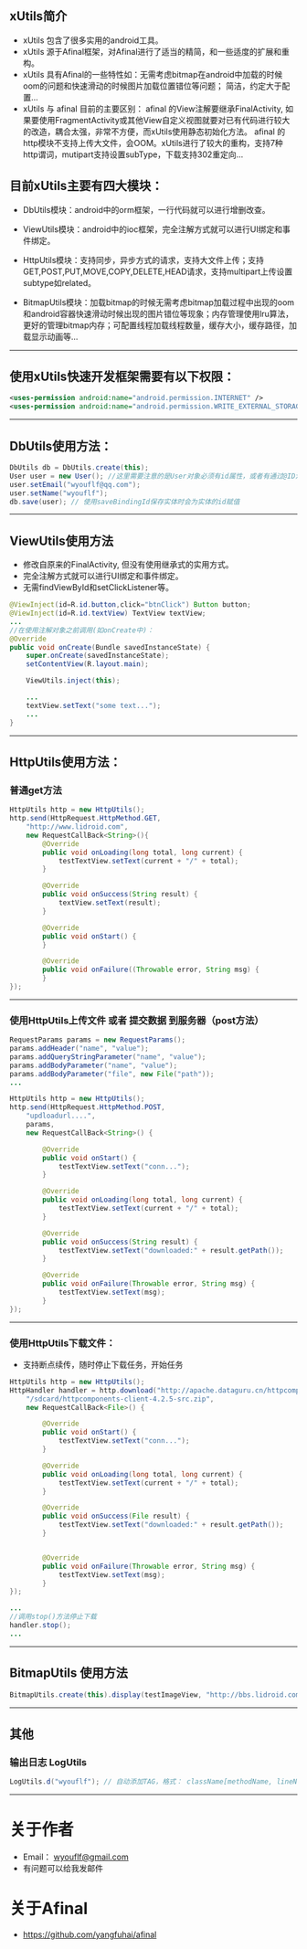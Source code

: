 ## xUtils简介
* xUtils 包含了很多实用的android工具。
* xUtils 源于Afinal框架，对Afinal进行了适当的精简，和一些适度的扩展和重构。
* xUtils 具有Afinal的一些特性如：无需考虑bitmap在android中加载的时候oom的问题和快速滑动的时候图片加载位置错位等问题；
简洁，约定大于配置...
* xUtils 与 afinal 目前的主要区别： afinal 的View注解要继承FinalActivity, 如果要使用FragmentActivity或其他View自定义视图就要对已有代码进行较大的改造，耦合太强，非常不方便，而xUtils使用静态初始化方法。 afinal 的http模块不支持上传大文件，会OOM。xUtils进行了较大的重构，支持7种http谓词，mutipart支持设置subType，下载支持302重定向...


## 目前xUtils主要有四大模块：

* DbUtils模块：android中的orm框架，一行代码就可以进行增删改查。

* ViewUtils模块：android中的ioc框架，完全注解方式就可以进行UI绑定和事件绑定。

* HttpUtils模块：支持同步，异步方式的请求，支持大文件上传；支持GET,POST,PUT,MOVE,COPY,DELETE,HEAD请求，支持multipart上传设置subtype如related。

* BitmapUtils模块：加载bitmap的时候无需考虑bitmap加载过程中出现的oom和android容器快速滑动时候出现的图片错位等现象；内存管理使用lru算法，更好的管理bitmap内存；可配置线程加载线程数量，缓存大小，缓存路径，加载显示动画等...


----
## 使用xUtils快速开发框架需要有以下权限：

```xml
<uses-permission android:name="android.permission.INTERNET" />
<uses-permission android:name="android.permission.WRITE_EXTERNAL_STORAGE" />
```

----
## DbUtils使用方法：

```java
DbUtils db = DbUtils.create(this);
User user = new User(); //这里需要注意的是User对象必须有id属性，或者有通过@ID注解的属性
user.setEmail("wyouflf@qq.com");
user.setName("wyouflf");
db.save(user); // 使用saveBindingId保存实体时会为实体的id赋值
```

----
## ViewUtils使用方法
* 修改自原来的FinalActivity, 但没有使用继承式的实用方式。
* 完全注解方式就可以进行UI绑定和事件绑定。
* 无需findViewById和setClickListener等。

```java
@ViewInject(id=R.id.button,click="btnClick") Button button;
@ViewInject(id=R.id.textView) TextView textView;
...
//在使用注解对象之前调用(如onCreate中)：
@Override
public void onCreate(Bundle savedInstanceState) {
    super.onCreate(savedInstanceState);
    setContentView(R.layout.main);

    ViewUtils.inject(this);

    ...
    textView.setText("some text...");
    ...
}
```

----
## HttpUtils使用方法：
### 普通get方法

```java
HttpUtils http = new HttpUtils();
http.send(HttpRequest.HttpMethod.GET,
    "http://www.lidroid.com",
    new RequestCallBack<String>(){
        @Override
        public void onLoading(long total, long current) {
            testTextView.setText(current + "/" + total);
        }

        @Override
        public void onSuccess(String result) {
            textView.setText(result);
        }

        @Override
        public void onStart() {
        }

        @Override
        public void onFailure((Throwable error, String msg) {
        }
});
```

----
### 使用HttpUtils上传文件 或者 提交数据 到服务器（post方法）

```java
RequestParams params = new RequestParams();
params.addHeader("name", "value");
params.addQueryStringParameter("name", "value");
params.addBodyParameter("name", "value");
params.addBodyParameter("file", new File("path"));
...

HttpUtils http = new HttpUtils();
http.send(HttpRequest.HttpMethod.POST,
    "updloadurl....",
    params,
    new RequestCallBack<String>() {

        @Override
        public void onStart() {
            testTextView.setText("conn...");
        }

        @Override
        public void onLoading(long total, long current) {
            testTextView.setText(current + "/" + total);
        }

        @Override
        public void onSuccess(String result) {
            testTextView.setText("downloaded:" + result.getPath());
        }

        @Override
        public void onFailure(Throwable error, String msg) {
            testTextView.setText(msg);
        }
});
```

----
### 使用HttpUtils下载文件：
* 支持断点续传，随时停止下载任务，开始任务

```java
HttpUtils http = new HttpUtils();
HttpHandler handler = http.download("http://apache.dataguru.cn/httpcomponents/httpclient/source/httpcomponents-client-4.2.5-src.zip",
    "/sdcard/httpcomponents-client-4.2.5-src.zip",
    new RequestCallBack<File>() {

        @Override
        public void onStart() {
            testTextView.setText("conn...");
        }

        @Override
        public void onLoading(long total, long current) {
            testTextView.setText(current + "/" + total);
        }

        @Override
        public void onSuccess(File result) {
            testTextView.setText("downloaded:" + result.getPath());
        }


        @Override
        public void onFailure(Throwable error, String msg) {
            testTextView.setText(msg);
        }
});

...
//调用stop()方法停止下载
handler.stop();
...
```

----
## BitmapUtils 使用方法

```java
BitmapUtils.create(this).display(testImageView, "http://bbs.lidroid.com/static/image/common/logo.png");
```

----
## 其他
### 输出日志 LogUtils

```java
LogUtils.d("wyouflf"); // 自动添加TAG，格式： className[methodName, lineNumber]
```

----
# 关于作者
* Email： <wyouflf@gmail.com>
* 有问题可以给我发邮件

# 关于Afinal
* <https://github.com/yangfuhai/afinal>


